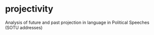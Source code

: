 # projectivity
Analysis of future and past projection in language in Political Speeches (SOTU addresses) 
